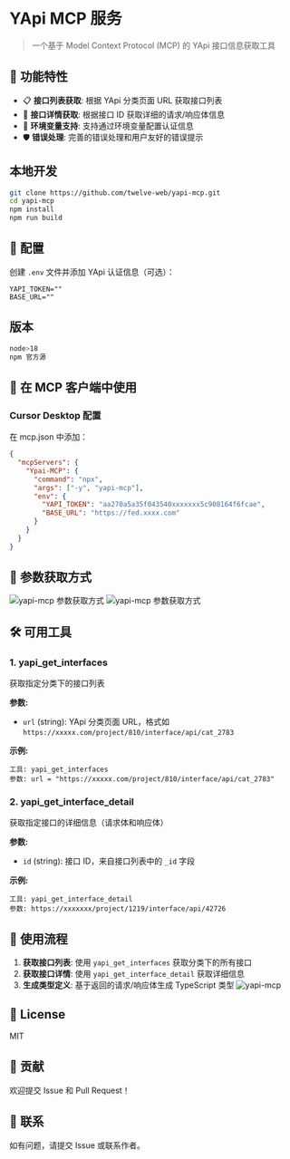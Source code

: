 # YApi MCP 服务

> 一个基于 Model Context Protocol (MCP) 的 YApi 接口信息获取工具

## 🚀 功能特性

- 📋 **接口列表获取**: 根据 YApi 分类页面 URL 获取接口列表
- 📝 **接口详情获取**: 根据接口 ID 获取详细的请求/响应体信息
- 🔧 **环境变量支持**: 支持通过环境变量配置认证信息
- 🛡️ **错误处理**: 完善的错误处理和用户友好的错误提示

## 本地开发

```bash
git clone https://github.com/twelve-web/yapi-mcp.git
cd yapi-mcp
npm install
npm run build
```

## 🔧 配置

创建 `.env` 文件并添加 YApi 认证信息（可选）：

```env
YAPI_TOKEN=""
BASE_URL=""
```

## 版本

```bash
node>18
npm 官方源
```

## 🎯 在 MCP 客户端中使用

### Cursor Desktop 配置

在 mcp.json 中添加：

```json
{
  "mcpServers": {
    "Ypai-MCP": {
      "command": "npx",
      "args": ["-y", "yapi-mcp"],
      "env": {
        "YAPI_TOKEN": "aa270a5a35f043540xxxxxxx5c908164f6fcae",
        "BASE_URL": "https://fed.xxxx.com"
      }
    }
  }
}
```

## 📸 参数获取方式

![yapi-mcp 参数获取方式](http://static.markweb.top/static/mcp-1.jpg)
![yapi-mcp 参数获取方式](http://static.markweb.top/static/mcp-2.jpg)

## 🛠️ 可用工具

### 1. yapi_get_interfaces

获取指定分类下的接口列表

**参数:**

- `url` (string): YApi 分类页面 URL，格式如 `https://xxxxx.com/project/810/interface/api/cat_2783`

**示例:**

```
工具: yapi_get_interfaces
参数: url = "https://xxxxx.com/project/810/interface/api/cat_2783"
```

### 2. yapi_get_interface_detail

获取指定接口的详细信息（请求体和响应体）

**参数:**

- `id` (string): 接口 ID，来自接口列表中的 `_id` 字段

**示例:**

```
工具: yapi_get_interface_detail
参数: https://xxxxxxx/project/1219/interface/api/42726
```

## 📖 使用流程

1. **获取接口列表**: 使用 `yapi_get_interfaces` 获取分类下的所有接口
2. **获取接口详情**: 使用 `yapi_get_interface_detail` 获取详细信息
3. **生成类型定义**: 基于返回的请求/响应体生成 TypeScript 类型
   ![yapi-mcp](http://static.markweb.top/static/mcp-3.jpg)

## 📄 License

MIT

## 🤝 贡献

欢迎提交 Issue 和 Pull Request！

## 📧 联系

如有问题，请提交 Issue 或联系作者。
